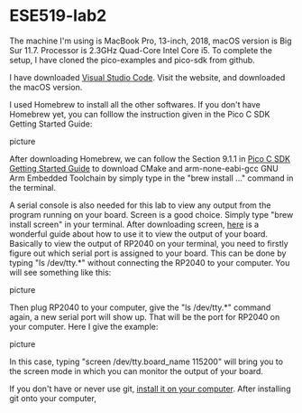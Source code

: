 # ESE519-lab2

The machine I'm using is MacBook Pro, 13-inch, 2018, macOS version is Big Sur 11.7. Processor is 2.3GHz Quad-Core Intel Core i5. 
To complete the setup, I have cloned the pico-examples and pico-sdk from github. 

I have downloaded [Visual Studio Code](https://code.visualstudio.com/download). Visit the website, and downloaded the macOS version.

I used Homebrew to install all the other softwares. If you don't have Homebrew yet, you can folllow the instruction given in the Pico C SDK Getting Started Guide:

picture

After downloading Homebrew, we can follow the Section 9.1.1 in [Pico C SDK Getting Started Guide](https://datasheets.raspberrypi.com/pico/getting-started-with-pico.pdf) to download CMake and arm-none-eabi-gcc GNU Arm Embedded Toolchain by simply type in the "brew install ..." command in the terminal. 

A serial console is also needed for this lab to view any output from the program running on your board. Screen is a good choice. Simply type "brew install screen" in your terminal. After downloading screen, [here](https://learn.adafruit.com/welcome-to-circuitpython/advanced-serial-console-on-mac-and-linux) is a wonderful guide about how to use it to view the output of your board. Basically to view the output of RP2040 on your terminal, you need to firstly figure out which serial port is assigned to your board. This can be done by typing "ls /dev/tty.*" without connecting the RP2040 to your computer. You will see something like this: 

picture

Then plug RP2040 to your computer, give the "ls /dev/tty.*" command again, a new serial port will show up. That will be the port for RP2040 on your computer. Here I give the example: 

picture

In this case, typing "screen /dev/tty.board_name 115200" will bring you to the screen mode in which you can monitor the output of your board.

If you don't have or never use git, [install it on your computer](https://git-scm.com/download/mac). After installing git onto your computer, 
